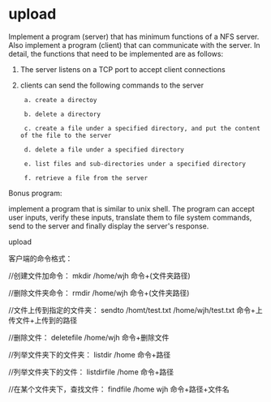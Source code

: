 upload
======
Implement a program (server) that has minimum functions of a NFS
server. Also implement a program (client) that can communicate with
the server. In detail, the functions that need to be implemented are
as follows:


1. The server listens on a TCP port to accept client connections

2. clients can send the following commands to the server

        a. create a directoy
        
        b. delete a directory
        
        c. create a file under a specified directory, and put the content of the file to the server
        
        d. delete a file under a specified directory
        
        e. list files and sub-directories under a specified directory
        
        f. retrieve a file from the server
        

Bonus program:

implement a program that is similar to unix shell. The program can accept user inputs, verify these inputs, translate them to file system commands, send to the server and finally display the server's response.

upload


客户端的命令格式：


//创建文件加命令：           mkdir /home/wjh                            命令+(文件夹路径)

//删除文件夹命令：           rmdir /home/wjh                            命令+(文件夹路径)

//文件上传到指定的文件夹：   sendto /homt/test.txt /home/wjh/test.txt   命令+上传文件+上传到的路径

//删除文件：                 deletefile /home/wjh                       命令+删除文件

//列举文件夹下的文件夹：     listdir /home                              命令+路径

//列举文件夹下的文件：       listdirfile /home                          命令+路径

//在某个文件夹下，查找文件： findfile /home wjh                         命令+路径+文件名


